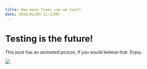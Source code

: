 ```yaml
---
title: How many times can we test?
date: 2018/02/03 11:21PM
---
```

# Testing is the future!

This post has an _animated picture_, if you would believe that. Enjoy.

![](https://media.giphy.com/media/uQYDrnMmbd47S/giphy.gif)
